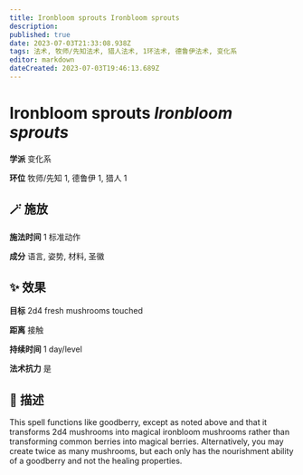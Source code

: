```yaml
---
title: Ironbloom sprouts Ironbloom sprouts
description: 
published: true
date: 2023-07-03T21:33:08.938Z
tags: 法术, 牧师/先知法术, 猎人法术, 1环法术, 德鲁伊法术, 变化系
editor: markdown
dateCreated: 2023-07-03T19:46:13.689Z
---
```


# **Ironbloom sprouts** *Ironbloom sprouts*

**学派** 变化系 

**环位** 牧师/先知 1, 德鲁伊 1, 猎人 1

## 🪄 施放

**施法时间** 1 标准动作

**成分** 语言, 姿势, 材料, 圣徽

## ✨ 效果 

**目标** 2d4 fresh mushrooms touched 

**距离** 接触  

**持续时间** 1 day/level 

**法术抗力** 是

## 📖 描述

This spell functions like goodberry, except as noted above and that it transforms 2d4 mushrooms into magical ironbloom mushrooms rather than transforming common berries into magical berries. Alternatively, you may create twice as many mushrooms, but each only has the nourishment ability of a goodberry and not the healing properties.
    